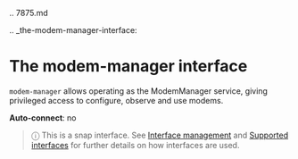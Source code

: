 .. 7875.md

.. _the-modem-manager-interface:

# The modem-manager interface

`modem-manager` allows operating as the ModemManager service, giving privileged access to configure, observe and use modems.

**Auto-connect**: no

> ⓘ  This is a snap interface. See [Interface management](/t/interface-management/6154) and [Supported interfaces](/t/supported-interfaces/7744) for further details on how interfaces are used.